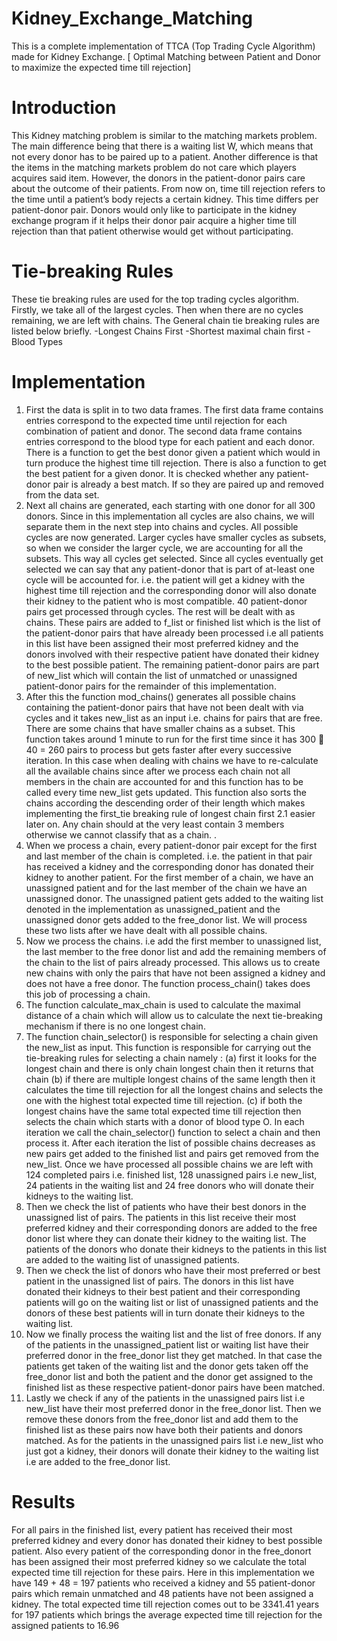 # Kidney_Exchange_Matching
This is a complete implementation of TTCA (Top Trading Cycle Algorithm) made for Kidney Exchange. [ Optimal Matching between Patient and Donor to maximize the expected time till rejection]

# Introduction

This Kidney matching problem is similar to the matching markets problem. The main difference being that there is a waiting list W, which means that not every donor has to be paired up to a patient. Another difference is that the items in the matching markets problem do not care which players acquires said item. However, the donors in the patient-donor pairs care about the outcome of their patients. From now on, time till rejection refers to the time until a patient’s body rejects a certain kidney. This time differs per
patient-donor pair. Donors would only like to participate in the kidney exchange program if it helps their donor pair acquire a higher time till rejection than that patient otherwise would get without participating. 

# Tie-breaking Rules
These tie breaking rules are used for the top trading cycles algorithm. Firstly, we take all of the largest cycles. Then when there are no cycles remaining, we are left with chains. The General chain tie breaking rules are listed below briefly.
-Longest Chains First
-Shortest maximal chain first
-Blood Types

# Implementation
1. First the data is split in to two data frames. The first data frame contains entries correspond to
the expected time until rejection for each combination of patient and donor. The second data frame
contains entries correspond to the blood type for each patient and each donor.
There is a function to get the best donor given a patient which would in turn produce the highest time
till rejection. There is also a function to get the best patient for a given donor. It is checked whether
any patient-donor pair is already a best match. If so they are paired up and removed from the data set.
2. Next all chains are generated, each starting with one donor for all 300 donors. Since in this
implementation all cycles are also chains, we will separate them in the next step into chains and
cycles.
All possible cycles are now generated. Larger cycles have smaller cycles as subsets, so when we
consider the larger cycle, we are accounting for all the subsets. This way all cycles get selected. Since
all cycles eventually get selected we can say that any patient-donor that is part of at-least one cycle
will be accounted for. i.e. the patient will get a kidney with the highest time till rejection and the
corresponding donor will also donate their kidney to the patient who is most compatible.
40 patient-donor pairs get processed through cycles. The rest will be dealt with as chains.
These pairs are added to f_list or finished list which is the list of the patient-donor pairs that
have already been processed i.e all patients in this list have been assigned their most preferred
kidney and the donors involved with their respective patient have donated their kidney to the
best possible patient. The remaining patient-donor pairs are part of new_list which will contain
the list of unmatched or unassigned patient-donor pairs for the remainder of this implementation.
3. After this the function mod_chains() generates all possible chains containing the patient-donor pairs
that have not been dealt with via cycles and it takes new_list as an input i.e. chains for pairs that
are free. There are some chains that have smaller chains as a subset. This function takes around
1 minute to run for the first time since it has 300 􀀀 40 = 260 pairs to process but gets faster after
every successive iteration. In this case when dealing with chains we have to re-calculate all the
available chains since after we process each chain not all members in the chain are accounted for and
this function has to be called every time new_list gets updated. This function also sorts the chains
according the descending order of their length which makes implementing the first_tie breaking rule
of longest chain first 2.1 easier later on. Any chain should at the very least contain 3 members
otherwise we cannot classify that as a chain. .
4. When we process a chain, every patient-donor pair except for the first and last member of the chain
is completed. i.e. the patient in that pair has received a kidney and the corresponding donor has
donated their kidney to another patient. For the first member of a chain, we have an unassigned
patient and for the last member of the chain we have an unassigned donor. The unassigned patient
gets added to the waiting list denoted in the implementation as unassigned_patient and the
unassigned donor gets added to the free_donor list. We will process these two lists after we have
dealt with all possible chains.
5. Now we process the chains. i.e add the first member to unassigned list, the last member to the
free donor list and add the remaining members of the chain to the list of pairs already processed.
This allows us to create new chains with only the pairs that have not been assigned a kidney
and does not have a free donor. The function process_chain() takes does this job of processing a chain.
6. The function calculate_max_chain is used to calculate the maximal distance of a chain which will
allow us to calculate the next tie-breaking mechanism if there is no one longest chain.
7. The function chain_selector() is responsible for selecting a chain given the new_list as input. This
function is responsible for carrying out the tie-breaking rules for selecting a chain namely :
(a) first it looks for the longest chain and there is only chain longest chain then it returns that
chain
(b) if there are multiple longest chains of the same length then it calculates the time till rejection
for all the longest chains and selects the one with the highest total expected time till rejection.
(c) if both the longest chains have the same total expected time till rejection then selects the chain
which starts with a donor of blood type O.
In each iteration we call the chain_selector() function to select a chain and then process it. After
each iteration the list of possible chains decreases as new pairs get added to the finished list and
pairs get removed from the new_list.
Once we have processed all possible chains we are left with 124 completed pairs i.e. finished list,
128 unassigned pairs i.e new_list, 24 patients in the waiting list and 24 free donors who will donate
their kidneys to the waiting list.
8. Then we check the list of patients who have their best donors in the unassigned list of pairs. The
patients in this list receive their most preferred kidney and their corresponding donors are added to
the free donor list where they can donate their kidney to the waiting list. The patients of the donors
who donate their kidneys to the patients in this list are added to the waiting list of unassigned patients.
9. Then we check the list of donors who have their most preferred or best patient in the unassigned
list of pairs. The donors in this list have donated their kidneys to their best patient and their
corresponding patients will go on the waiting list or list of unassigned patients and the donors of
these best patients will in turn donate their kidneys to the waiting list.
10. Now we finally process the waiting list and the list of free donors. If any of the patients in the
unassigned_patient list or waiting list have their preferred donor in the free_donor list they
get matched. In that case the patients get taken of the waiting list and the donor gets taken off
the free_donor list and both the patient and the donor get assigned to the finished list as these
respective patient-donor pairs have been matched.
11. Lastly we check if any of the patients in the unassigned pairs list i.e new_list have their most
preferred donor in the free_donor list. Then we remove these donors from the free_donor list
and add them to the finished list as these pairs now have both their patients and donors matched.
As for the patients in the unassigned pairs list i.e new_list who just got a kidney, their donors will
donate their kidney to the waiting list i.e are added to the free_donor list.

# Results
For all pairs in the finished list, every patient has received their most preferred kidney and every donor
has donated their kidney to best possible patient. Also every patient of the corresponding donor in the
free_donort has been assigned their most preferred kidney so we calculate the total expected time till
rejection for these pairs. Here in this implementation we have 149 + 48 = 197 patients who received
a kidney and 55 patient-donor pairs which remain unmatched and 48 patients have not been assigned a
kidney.
The total expected time till rejection comes out to be 3341.41 years for 197 patients which brings the
average expected time till rejection for the assigned patients to 16.96
